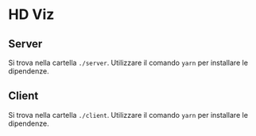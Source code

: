 # HD Viz

## Server

Si trova nella cartella `./server`. Utilizzare il comando `yarn` per installare le dipendenze.

## Client

Si trova nella cartella `./client`. Utilizzare il comando `yarn` per installare le dipendenze.
